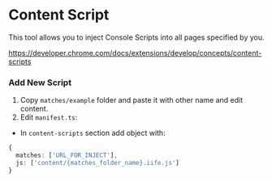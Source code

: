 # Content Script

This tool allows you to inject Console Scripts into all pages specified by you.

https://developer.chrome.com/docs/extensions/develop/concepts/content-scripts

### Add New Script

1. Copy `matches/example` folder and paste it with other name and edit content.
2. Edit `manifest.ts`:
- In `content-scripts` section add object with:

```ts
{
  matches: ['URL_FOR_INJECT'], 
  js: ['content/{matches_folder_name}.iife.js']
}
```
